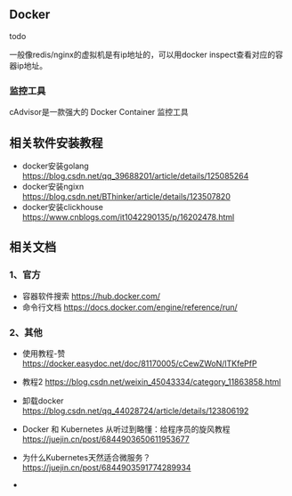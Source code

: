 ## Docker

todo

一般像redis/nginx的虚拟机是有ip地址的，可以用docker inspect查看对应的容器ip地址。



### 监控工具

cAdvisor是一款强大的 Docker Container 监控工具



## 相关软件安装教程

- docker安装golang https://blog.csdn.net/qq_39688201/article/details/125085264
- docker安装ngixn https://blog.csdn.net/BThinker/article/details/123507820
- docker安装clickhouse https://www.cnblogs.com/it1042290135/p/16202478.html



## 相关文档

### 1、官方

- 容器软件搜索 https://hub.docker.com/
- 命令行文档 https://docs.docker.com/engine/reference/run/

### 2、其他

- 使用教程-赞 https://docker.easydoc.net/doc/81170005/cCewZWoN/lTKfePfP
- 教程2 https://blog.csdn.net/weixin_45043334/category_11863858.html
- 卸载docker https://blog.csdn.net/qq_44028724/article/details/123806192

- Docker 和 Kubernetes 从听过到略懂：给程序员的旋风教程 https://juejin.cn/post/6844903650611953677
-  为什么Kubernetes天然适合微服务？ https://juejin.cn/post/6844903591774289934
-  